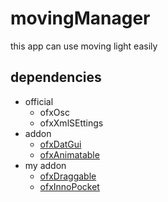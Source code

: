 # movingManager
this app can use moving light easily

## dependencies

- official
  - ofxOsc
  - ofxXmlSEttings
- addon
  - [ofxDatGui](https://github.com/braitsch/ofxDatGui)
  - [ofxAnimatable](https://github.com/armadillu/ofxAnimatable)
- my addon
  - [ofxDraggable](https://github.com/miyamonz/ofxDraggable)
  - [ofxInnoPocket](https://github.com/miyamonz/ofxInnoPocket)
